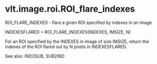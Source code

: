 # vlt.image.roi.ROI_flare_indexes

  ROI_FLARE_INDEXES - flare a given ROI specified by indexes in an image
 
   INDEXESFLARED = ROI_FLARE_INDEXES(INDEXES, IMSIZE, N)
 
   For an ROI specified by the INDEXES in image of size IMSIZE, return the
   indexes of the ROI flared out by N pixels in INDEXESFLARED.
 
   See also: IND2SUB, SUB2IND
